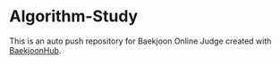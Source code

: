 # Algorithm-Study
This is an auto push repository for Baekjoon Online Judge created with [BaekjoonHub](https://github.com/BaekjoonHub/BaekjoonHub).
